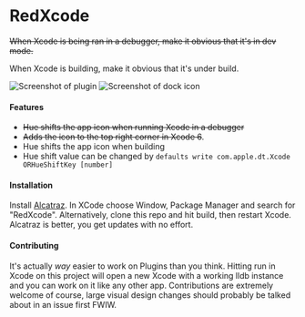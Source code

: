 RedXcode
========

~~When Xcode is being ran in a debugger, make it obvious that it's in dev mode.~~

When Xcode is building, make it obvious that it's under build.

![Screenshot of plugin](https://raw.githubusercontent.com/orta/RedXcode/master/web/screenshot.png)
![Screenshot of dock icon](https://raw.githubusercontent.com/orta/RedXcode/master/web/screenshot2.png)

#### Features

* ~~Hue shifts the app icon when running Xcode in a debugger~~
* ~~Adds the icon to the top right corner in Xcode 6~~.
* Hue shifts the app icon when building
* Hue shift value can be changed by `defaults write com.apple.dt.Xcode ORHueShiftKey [number]`

#### Installation

Install [Alcatraz](http://alcatraz.io/). In XCode choose Window, Package Manager and search for "RedXcode". Alternatively, clone this repo and hit build, then restart Xcode. Alcatraz is better, you get updates with no effort.

#### Contributing

It's actually _way_ easier to work on Plugins than you think. Hitting run in Xcode on this project will open a new Xcode with a working lldb instance and you can work on it like any other app. Contributions are extremely welcome of course, large visual design changes should probably be talked about in an issue first FWIW.
